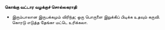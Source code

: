 **கொங்கு வட்டார வழக்குச் சொல்லகராதி**
- இரும்பாலான இருபக்கமும் விரிந்த; ஒரு பொருளை இறுக்கிப் பிடிக்க உதவும் கருவி. கொரடு எடுத்த தேங்கா மட்டெ உரிக்கலா.

